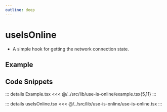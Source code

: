 ```yaml
---
outline: deep
---
```

# useIsOnline

- A simple hook for getting the network connection state.

## Example


<div ref="el" />

<script setup>
import { createElement } from 'react'
import { createRoot } from 'react-dom/client'
import { ref, onMounted } from 'vue'
import Example from '../../src/lib/use-is-online/example'
import useIsOnline from '../../src/lib/use-is-online/use-is-online'

const el = ref()
onMounted(() => {
   const root = createRoot(el.value)
   root.render(createElement(Example, {}, null))
})
</script>

## Code Snippets

::: details Example.tsx
<<< @/../src/lib/use-is-online/example.tsx{5,11}
:::

::: details useIsOnline.tsx
<<< @/../src/lib/use-is-online/use-is-online.tsx
:::


<!-- ::: code-group

```sh [ts]
$ npm add -D vitepress
```

```sh [js]
$ pnpm add -D vitepress
```

::: -->
